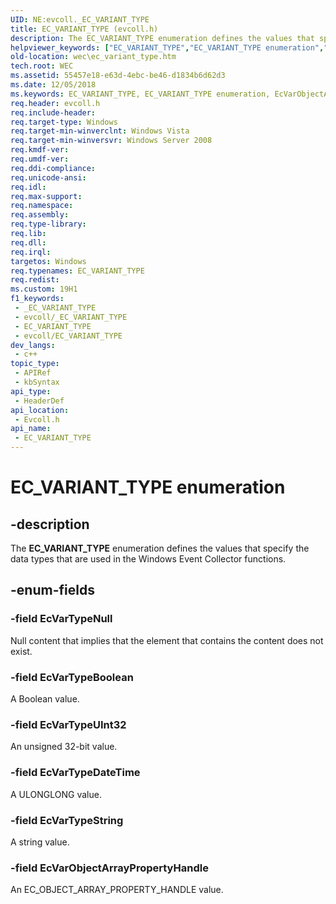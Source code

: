 ```yaml
---
UID: NE:evcoll._EC_VARIANT_TYPE
title: EC_VARIANT_TYPE (evcoll.h)
description: The EC_VARIANT_TYPE enumeration defines the values that specify the data types that are used in the Windows Event Collector functions.
helpviewer_keywords: ["EC_VARIANT_TYPE","EC_VARIANT_TYPE enumeration","EcVarObjectArrayPropertyHandle","EcVarTypeBoolean","EcVarTypeDateTime","EcVarTypeNull","EcVarTypeString","EcVarTypeUInt32","evcoll/EC_VARIANT_TYPE","evcoll/EcVarObjectArrayPropertyHandle","evcoll/EcVarTypeBoolean","evcoll/EcVarTypeDateTime","evcoll/EcVarTypeNull","evcoll/EcVarTypeString","evcoll/EcVarTypeUInt32","wec.ec_variant_type","wes.ec_variant_type"]
old-location: wec\ec_variant_type.htm
tech.root: WEC
ms.assetid: 55457e18-e63d-4ebc-be46-d1834b6d62d3
ms.date: 12/05/2018
ms.keywords: EC_VARIANT_TYPE, EC_VARIANT_TYPE enumeration, EcVarObjectArrayPropertyHandle, EcVarTypeBoolean, EcVarTypeDateTime, EcVarTypeNull, EcVarTypeString, EcVarTypeUInt32, evcoll/EC_VARIANT_TYPE, evcoll/EcVarObjectArrayPropertyHandle, evcoll/EcVarTypeBoolean, evcoll/EcVarTypeDateTime, evcoll/EcVarTypeNull, evcoll/EcVarTypeString, evcoll/EcVarTypeUInt32, wec.ec_variant_type, wes.ec_variant_type
req.header: evcoll.h
req.include-header: 
req.target-type: Windows
req.target-min-winverclnt: Windows Vista
req.target-min-winversvr: Windows Server 2008
req.kmdf-ver: 
req.umdf-ver: 
req.ddi-compliance: 
req.unicode-ansi: 
req.idl: 
req.max-support: 
req.namespace: 
req.assembly: 
req.type-library: 
req.lib: 
req.dll: 
req.irql: 
targetos: Windows
req.typenames: EC_VARIANT_TYPE
req.redist: 
ms.custom: 19H1
f1_keywords:
 - _EC_VARIANT_TYPE
 - evcoll/_EC_VARIANT_TYPE
 - EC_VARIANT_TYPE
 - evcoll/EC_VARIANT_TYPE
dev_langs:
 - c++
topic_type:
 - APIRef
 - kbSyntax
api_type:
 - HeaderDef
api_location:
 - Evcoll.h
api_name:
 - EC_VARIANT_TYPE
---
```


# EC_VARIANT_TYPE enumeration


## -description

The <b>EC_VARIANT_TYPE</b> enumeration defines the values that specify the data types that are used in the Windows Event Collector functions.

## -enum-fields

### -field EcVarTypeNull

Null content that implies that the element that contains the content does not exist.

### -field EcVarTypeBoolean

A Boolean value.

### -field EcVarTypeUInt32

An unsigned 32-bit value.

### -field EcVarTypeDateTime

A ULONGLONG value.

### -field EcVarTypeString

A string value.

### -field EcVarObjectArrayPropertyHandle

An EC_OBJECT_ARRAY_PROPERTY_HANDLE value.

